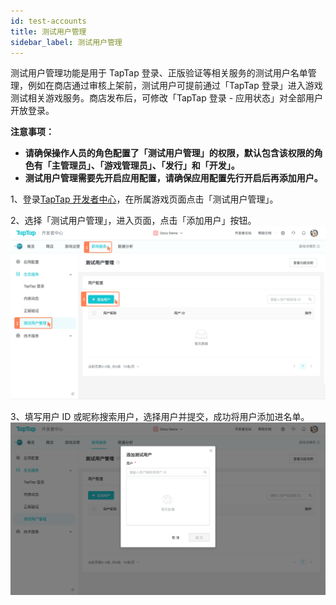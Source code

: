 ```yaml
---
id: test-accounts
title: 测试用户管理
sidebar_label: 测试用户管理
---
```



测试用户管理功能是用于 TapTap 登录、正版验证等相关服务的测试用户名单管理，例如在商店通过审核上架前，测试用户可提前通过「TapTap 登录」进入游戏测试相关游戏服务。商店发布后，可修改「TapTap 登录 - 应用状态」对全部用户开放登录。

**注意事项：**

* **请确保操作人员的角色配置了「测试用户管理」的权限，默认包含该权限的角色有「主管理员」、「游戏管理员」、「发行」和「开发」。**
* **测试用户管理需要先开启应用配置，请确保应用配置先行开启后再添加用户。**

1、登录[TapTap 开发者中心](https://developer.taptap.com)，在所属游戏页面点击「测试用户管理」。

2、选择「测试用户管理」，进入页面，点击「添加用户」按钮。
![](/img/sdk-test-accounts-1.png)

3、填写用户 ID 或昵称搜索用户，选择用户并提交，成功将用户添加进名单。
![](/img/sdk-test-accounts-2.png)
